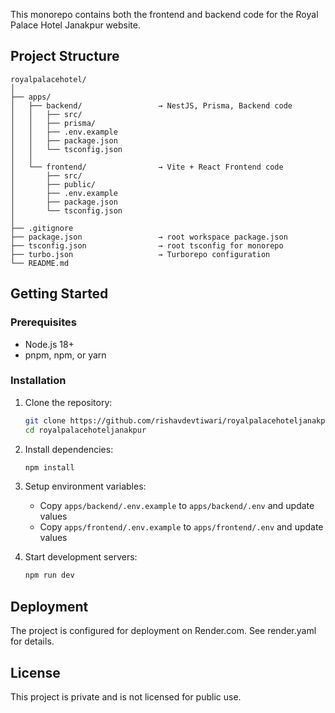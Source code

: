 This monorepo contains both the frontend and backend code for the Royal Palace Hotel Janakpur website.

## Project Structure

```
royalpalacehotel/
│
├── apps/
│   ├── backend/                 → NestJS, Prisma, Backend code
│   │   ├── src/
│   │   ├── prisma/
│   │   ├── .env.example
│   │   ├── package.json
│   │   └── tsconfig.json
│   │
│   └── frontend/                → Vite + React Frontend code
│       ├── src/
│       ├── public/
│       ├── .env.example
│       ├── package.json
│       └── tsconfig.json
│
├── .gitignore
├── package.json                 → root workspace package.json
├── tsconfig.json                → root tsconfig for monorepo
├── turbo.json                   → Turborepo configuration
└── README.md
```

## Getting Started

### Prerequisites

- Node.js 18+
- pnpm, npm, or yarn

### Installation

1. Clone the repository:
   ```bash
   git clone https://github.com/rishavdevtiwari/royalpalacehoteljanakpur.git
   cd royalpalacehoteljanakpur
   ```

2. Install dependencies:
   ```bash
   npm install
   ```

3. Setup environment variables:
   - Copy `apps/backend/.env.example` to `apps/backend/.env` and update values
   - Copy `apps/frontend/.env.example` to `apps/frontend/.env` and update values

4. Start development servers:
   ```bash
   npm run dev
   ```

## Deployment

The project is configured for deployment on Render.com. See render.yaml for details.

## License

This project is private and is not licensed for public use.
